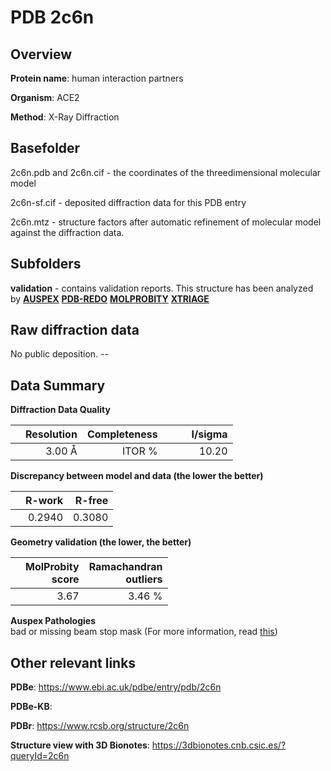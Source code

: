 # PDB 2c6n

## Overview

**Protein name**: human interaction partners

**Organism**: ACE2

**Method**: X-Ray Diffraction



## Basefolder

2c6n.pdb and 2c6n.cif - the coordinates of the threedimensional molecular model

2c6n-sf.cif - deposited diffraction data for this PDB entry

2c6n.mtz - structure factors after automatic refinement of molecular model against the diffraction data.

## Subfolders





**validation** - contains validation reports. This structure has been analyzed by [**AUSPEX**](https://github.com/thorn-lab/coronavirus_structural_task_force/tree/master/pdb/human_interaction_partners/ACE2/2c6n/validation/auspex) [**PDB-REDO**](https://github.com/thorn-lab/coronavirus_structural_task_force/tree/master/pdb/human_interaction_partners/ACE2/2c6n/validation/pdb-redo) [**MOLPROBITY**](https://github.com/thorn-lab/coronavirus_structural_task_force/tree/master/pdb/human_interaction_partners/ACE2/2c6n/validation/molprobity) [**XTRIAGE**](https://github.com/thorn-lab/coronavirus_structural_task_force/blob/master/pdb/human_interaction_partners/ACE2/2c6n/validation/Xtriage_output.log)  



## Raw diffraction data

No public deposition. --<br> 

## Data Summary
**Diffraction Data Quality**

|   | Resolution | Completeness| I/sigma |
|---|-------------:|----------------:|--------------:|
|   |3.00 Å|ITOR  %|<img width=50/>10.20|

**Discrepancy between model and data (the lower the better)**

|   | **R-work**| **R-free**   
|---|-------------:|----------------:|           
||  0.2940|  0.3080|

**Geometry validation (the lower, the better)**

|   |**MolProbity<br>score**| **Ramachandran<br>outliers** 
|---|-------------:|----------------:|
||  3.67|  3.46 %|

**Auspex Pathologies**<br> bad or missing beam stop mask (For more information, read [this](https://github.com/thorn-lab/coronavirus_structural_task_force/blob/master/pdb/human_interaction_partners/ACE2/2c6n/validation/auspex/2c6n_auspex_comments.txt))

 



## Other relevant links 
**PDBe**:  https://www.ebi.ac.uk/pdbe/entry/pdb/2c6n

**PDBe-KB**:  
 
**PDBr**: https://www.rcsb.org/structure/2c6n 

**Structure view with 3D Bionotes**: https://3dbionotes.cnb.csic.es/?queryId=2c6n

